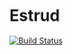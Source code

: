 # Estrud

[![Build Status](https://travis-ci.org/Estrud/estrud.svg?branch=master)](https://travis-ci.org/Estrud/estrud)
